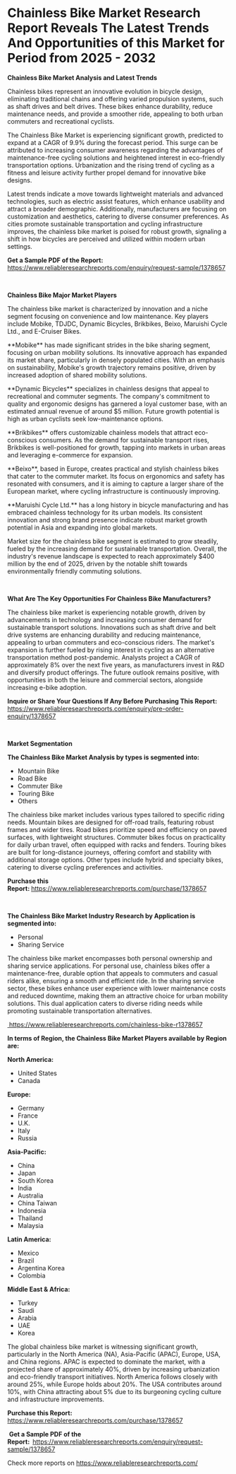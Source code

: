<p><h1>Chainless Bike Market Research Report Reveals The Latest Trends And Opportunities of this Market for Period from 2025 - 2032</h1></p><p><strong>Chainless Bike Market Analysis and Latest Trends</strong></p>
<p><p>Chainless bikes represent an innovative evolution in bicycle design, eliminating traditional chains and offering varied propulsion systems, such as shaft drives and belt drives. These bikes enhance durability, reduce maintenance needs, and provide a smoother ride, appealing to both urban commuters and recreational cyclists.</p><p>The Chainless Bike Market is experiencing significant growth, predicted to expand at a CAGR of 9.9% during the forecast period. This surge can be attributed to increasing consumer awareness regarding the advantages of maintenance-free cycling solutions and heightened interest in eco-friendly transportation options. Urbanization and the rising trend of cycling as a fitness and leisure activity further propel demand for innovative bike designs.</p><p>Latest trends indicate a move towards lightweight materials and advanced technologies, such as electric assist features, which enhance usability and attract a broader demographic. Additionally, manufacturers are focusing on customization and aesthetics, catering to diverse consumer preferences. As cities promote sustainable transportation and cycling infrastructure improves, the chainless bike market is poised for robust growth, signaling a shift in how bicycles are perceived and utilized within modern urban settings.</p></p>
<p><strong>Get a Sample PDF of the Report:&nbsp;</strong> <a href="https://www.reliableresearchreports.com/enquiry/request-sample/1378657?utm_campaign=3362&utm_medium=2&utm_source=Github&utm_content=ia&utm_term=04042025&utm_id=chainless-bike">https://www.reliableresearchreports.com/enquiry/request-sample/1378657</a></p>
<p>&nbsp;</p>
<p><strong>Chainless Bike Major Market Players</strong></p>
<p><p>The chainless bike market is characterized by innovation and a niche segment focusing on convenience and low maintenance. Key players include Mobike, TDJDC, Dynamic Bicycles, Brikbikes, Beixo, Maruishi Cycle Ltd., and E-Cruiser Bikes.</p><p>**Mobike** has made significant strides in the bike sharing segment, focusing on urban mobility solutions. Its innovative approach has expanded its market share, particularly in densely populated cities. With an emphasis on sustainability, Mobike's growth trajectory remains positive, driven by increased adoption of shared mobility solutions.</p><p>**Dynamic Bicycles** specializes in chainless designs that appeal to recreational and commuter segments. The company's commitment to quality and ergonomic designs has garnered a loyal customer base, with an estimated annual revenue of around $5 million. Future growth potential is high as urban cyclists seek low-maintenance options.</p><p>**Brikbikes** offers customizable chainless models that attract eco-conscious consumers. As the demand for sustainable transport rises, Brikbikes is well-positioned for growth, tapping into markets in urban areas and leveraging e-commerce for expansion.</p><p>**Beixo**, based in Europe, creates practical and stylish chainless bikes that cater to the commuter market. Its focus on ergonomics and safety has resonated with consumers, and it is aiming to capture a larger share of the European market, where cycling infrastructure is continuously improving.</p><p>**Maruishi Cycle Ltd.** has a long history in bicycle manufacturing and has embraced chainless technology for its urban models. Its consistent innovation and strong brand presence indicate robust market growth potential in Asia and expanding into global markets.</p><p>Market size for the chainless bike segment is estimated to grow steadily, fueled by the increasing demand for sustainable transportation. Overall, the industry's revenue landscape is expected to reach approximately $400 million by the end of 2025, driven by the notable shift towards environmentally friendly commuting solutions.</p></p>
<p>&nbsp;</p>
<p><strong>What Are The Key Opportunities For Chainless Bike Manufacturers?</strong></p>
<p><p>The chainless bike market is experiencing notable growth, driven by advancements in technology and increasing consumer demand for sustainable transport solutions. Innovations such as shaft drive and belt drive systems are enhancing durability and reducing maintenance, appealing to urban commuters and eco-conscious riders. The market's expansion is further fueled by rising interest in cycling as an alternative transportation method post-pandemic. Analysts project a CAGR of approximately 8% over the next five years, as manufacturers invest in R&D and diversify product offerings. The future outlook remains positive, with opportunities in both the leisure and commercial sectors, alongside increasing e-bike adoption.</p></p>
<p><strong>Inquire or Share Your Questions If Any Before Purchasing This Report:</strong> <a href="https://www.reliableresearchreports.com/enquiry/pre-order-enquiry/1378657?utm_campaign=3362&utm_medium=2&utm_source=Github&utm_content=ia&utm_term=04042025&utm_id=chainless-bike">https://www.reliableresearchreports.com/enquiry/pre-order-enquiry/1378657</a></p>
<p>&nbsp;</p>
<p><strong>Market Segmentation</strong></p>
<p><strong>The Chainless Bike Market Analysis by types is segmented into:</strong></p>
<p><ul><li>Mountain Bike</li><li>Road Bike</li><li>Commuter Bike</li><li>Touring Bike</li><li>Others</li></ul></p>
<p><p>The chainless bike market includes various types tailored to specific riding needs. Mountain bikes are designed for off-road trails, featuring robust frames and wider tires. Road bikes prioritize speed and efficiency on paved surfaces, with lightweight structures. Commuter bikes focus on practicality for daily urban travel, often equipped with racks and fenders. Touring bikes are built for long-distance journeys, offering comfort and stability with additional storage options. Other types include hybrid and specialty bikes, catering to diverse cycling preferences and activities.</p></p>
<p><strong>Purchase this Report:&nbsp;</strong><a href="https://www.reliableresearchreports.com/purchase/1378657?utm_campaign=3362&utm_medium=2&utm_source=Github&utm_content=ia&utm_term=04042025&utm_id=chainless-bike">https://www.reliableresearchreports.com/purchase/1378657</a></p>
<p>&nbsp;</p>
<p><strong>The Chainless Bike Market Industry Research by Application is segmented into:</strong></p>
<p><ul><li>Personal</li><li>Sharing Service</li></ul></p>
<p><p>The chainless bike market encompasses both personal ownership and sharing service applications. For personal use, chainless bikes offer a maintenance-free, durable option that appeals to commuters and casual riders alike, ensuring a smooth and efficient ride. In the sharing service sector, these bikes enhance user experience with lower maintenance costs and reduced downtime, making them an attractive choice for urban mobility solutions. This dual application caters to diverse riding needs while promoting sustainable transportation alternatives.</p></p>
<p><a href="https://www.reliableresearchreports.com/chainless-bike-r1378657?utm_campaign=3362&utm_medium=2&utm_source=Github&utm_content=ia&utm_term=04042025&utm_id=chainless-bike">&nbsp;https://www.reliableresearchreports.com/chainless-bike-r1378657</a></p>
<p><strong>In terms of Region, the Chainless Bike Market Players available by Region are:</strong></p>
<p>
    <p> <strong> North America: </strong>
        <ul>
            <li>United States</li>
            <li>Canada</li>
        </ul>
        </p> 
    <p> <strong> Europe: </strong>
        <ul>
            <li>Germany</li>
            <li>France</li>
            <li>U.K.</li>
            <li>Italy</li>
            <li>Russia</li>
        </ul>
        </p> 
    <p> <strong> Asia-Pacific: </strong>
        <ul>
            <li>China</li>
            <li>Japan</li>
            <li>South Korea</li>
            <li>India</li>
            <li>Australia</li>
            <li>China Taiwan</li>
            <li>Indonesia</li>
            <li>Thailand</li>
            <li>Malaysia</li>
        </ul>
        </p> 
    <p> <strong> Latin America: </strong>
        <ul>
            <li>Mexico</li>
            <li>Brazil</li>
            <li>Argentina Korea</li>
            <li>Colombia</li>
        </ul>
        </p> 
    <p> <strong> Middle East & Africa: </strong>
        <ul>
            <li>Turkey</li>
            <li>Saudi</li>
            <li>Arabia</li>
            <li>UAE</li>
            <li>Korea</li>
        </ul>
    </p>
    </p>
<p><p>The global chainless bike market is witnessing significant growth, particularly in the North America (NA), Asia-Pacific (APAC), Europe, USA, and China regions. APAC is expected to dominate the market, with a projected share of approximately 40%, driven by increasing urbanization and eco-friendly transport initiatives. North America follows closely with around 25%, while Europe holds about 20%. The USA contributes around 10%, with China attracting about 5% due to its burgeoning cycling culture and infrastructure improvements.</p></p>
<p><strong>Purchase this Report: </strong><a href="https://www.reliableresearchreports.com/purchase/1378657?utm_campaign=3362&utm_medium=2&utm_source=Github&utm_content=ia&utm_term=04042025&utm_id=chainless-bike">https://www.reliableresearchreports.com/purchase/1378657</a></p>
<p>&nbsp;<strong>Get a Sample PDF of the Report:&nbsp;&nbsp;</strong><a href="https://www.reliableresearchreports.com/enquiry/request-sample/1378657?utm_campaign=3362&utm_medium=2&utm_source=Github&utm_content=ia&utm_term=04042025&utm_id=chainless-bike">https://www.reliableresearchreports.com/enquiry/request-sample/1378657</a></p>
<p><strong></strong></p>
<p>Check more reports on <a href="https://www.reliableresearchreports.com/?utm_campaign=3362&utm_medium=2&utm_source=Github&utm_content=ia&utm_term=04042025&utm_id=chainless-bike">https://www.reliableresearchreports.com/</a></p>